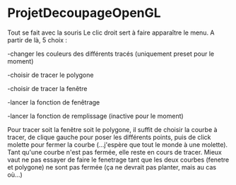# ProjetDecoupageOpenGL

Tout se fait avec la souris
Le clic droit sert à faire apparaître le menu. A partir de là, 5 choix : 

  -changer les couleurs des différents tracés (uniquement preset pour le moment)
  
  -choisir de tracer le polygone
  
  -choisir de tracer la fenêtre
  
  -lancer la fonction de fenêtrage
  
  -lancer la fonction de remplissage (inactive pour le moment)

Pour tracer soit la fenêtre soit le polygone, il suffit de choisir la courbe à tracer, de clique gauche pour poser les différents points, puis de click molette pour fermer la courbe (...j'espère que tout le monde à une molette). Tant qu'une courbe n'est pas fermée, elle reste en cours de tracer. Mieux vaut ne pas essayer de faire le fenetrage tant que les deux courbes (fenetre et polygone) ne sont pas fermée (ça ne devrait pas planter, mais au cas où...)
